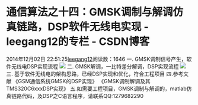 # 通信算法之十四：GMSK调制与解调仿真链路，DSP软件无线电实现 - leegang12的专栏 - CSDN博客
2014年12月02日 22:51:25[leegang12](https://me.csdn.net/leegang12)阅读数：1646
一. GMSK调制信号产生，软件无线电DSP实现流程
![](https://img-blog.csdn.net/20141202222417890?watermark/2/text/aHR0cDovL2Jsb2cuY3Nkbi5uZXQvbGVlZ2FuZzEy/font/5a6L5L2T/fontsize/400/fill/I0JBQkFCMA==/dissolve/70/gravity/Center)
二. GMSK解调，一比特差分解调，DSP实现流程
![](https://img-blog.csdn.net/20141202224607360?watermark/2/text/aHR0cDovL2Jsb2cuY3Nkbi5uZXQvbGVlZ2FuZzEy/font/5a6L5L2T/fontsize/400/fill/I0JBQkFCMA==/dissolve/70/gravity/Center)
三. 基于软件无线电的架构思路，已经DSP实现和优化，符合工程项目
四.参考文献
《GSM通信系统GMSK的DSP实现》
《GMSK调制解调及其TMS320C6xxxDSP实现》
五.如需要工程项目，GMSK调制与解调的，matlab仿真链路代码，及DSP之C语言程序，请联系QQ:1279682290
